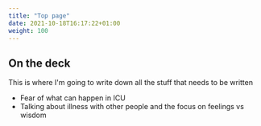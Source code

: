 ```yaml
---
title: "Top page"
date: 2021-10-18T16:17:22+01:00
weight: 100
---
```


## On the deck

This is where I'm going to write down all the stuff that needs to be written

* Fear of what can happen in ICU
* Talking about illness with other people and the focus on feelings vs wisdom